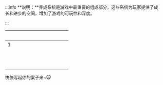 :::info
**说明：**养成系统是游戏中最重要的组成部分，这些系统为玩家提供了成长和进步的空间，增加了游戏的可玩性和深度。

:::

| **<font style="color:#FFFFFF;">编号</font>** | **<font style="color:#FFFFFF;">系统名称</font>** | **<font style="color:#FFFFFF;">系统类型</font>** |
| --- | --- | --- |
| 1 |  |  |
|  |  |  |
|  |  |  |
|  |  |  |
|  |  |  |
|  |  |  |
|  |  |  |
|  |  |  |
|  |  |  |
|  |  |  |
|  |  |  |
|  |  |  |


快快写起你的案子来~🙀

